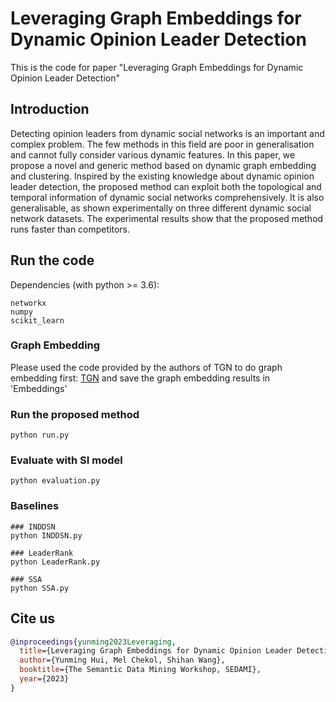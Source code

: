 # Leveraging Graph Embeddings for Dynamic Opinion Leader Detection
This is the code for paper "Leveraging Graph Embeddings for Dynamic Opinion Leader Detection"

## Introduction
Detecting opinion leaders from dynamic social networks is an important and complex problem. The few methods in this field are poor in generalisation and cannot fully consider various dynamic features. In this paper, we propose a novel and generic method based on dynamic graph embedding and clustering. Inspired by the existing knowledge about dynamic opinion leader detection, the proposed method can exploit both the topological and temporal information of dynamic social networks comprehensively. It is also generalisable, as shown experimentally on three different dynamic social network datasets. The experimental results show that the proposed method runs faster than competitors.

## Run the code
Dependencies (with python >= 3.6):

```{bash}
networkx
numpy
scikit_learn
```
### Graph Embedding
Please used the code provided by the authors of TGN to do graph embedding first: [TGN](https://github.com/twitter-research/tgn) and save the graph embedding results in 'Embeddings'

### Run the proposed method
```{bash}
python run.py
```

### Evaluate with SI model
```{bash}
python evaluation.py
```

### Baselines
```{bash}
### INDDSN
python INDDSN.py

### LeaderRank
python LeaderRank.py

### SSA
python SSA.py
```

## Cite us
```bibtex
@inproceedings{yunming2023Leveraging,
  title={Leveraging Graph Embeddings for Dynamic Opinion Leader Detection},
  author={Yunming Hui, Mel Chekol, Shihan Wang},
  booktitle={The Semantic Data Mining Workshop, SEDAMI},
  year={2023}
}
```
